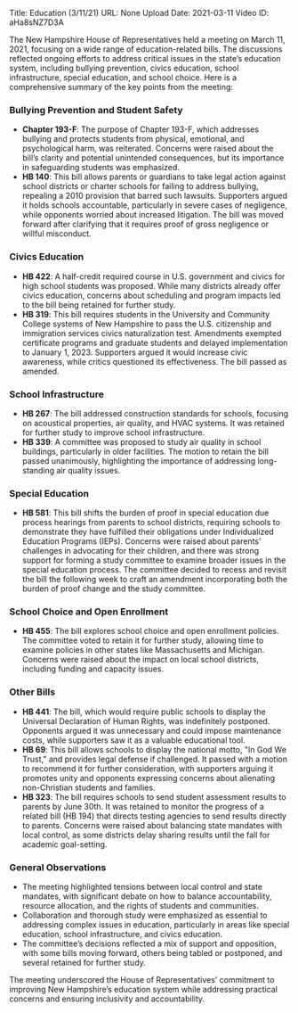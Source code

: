 Title: Education (3/11/21)
URL: None
Upload Date: 2021-03-11
Video ID: aHa8sNZ7D3A

The New Hampshire House of Representatives held a meeting on March 11, 2021, focusing on a wide range of education-related bills. The discussions reflected ongoing efforts to address critical issues in the state’s education system, including bullying prevention, civics education, school infrastructure, special education, and school choice. Here is a comprehensive summary of the key points from the meeting:

### **Bullying Prevention and Student Safety**
- **Chapter 193-F**: The purpose of Chapter 193-F, which addresses bullying and protects students from physical, emotional, and psychological harm, was reiterated. Concerns were raised about the bill’s clarity and potential unintended consequences, but its importance in safeguarding students was emphasized.
- **HB 140**: This bill allows parents or guardians to take legal action against school districts or charter schools for failing to address bullying, repealing a 2010 provision that barred such lawsuits. Supporters argued it holds schools accountable, particularly in severe cases of negligence, while opponents worried about increased litigation. The bill was moved forward after clarifying that it requires proof of gross negligence or willful misconduct.

### **Civics Education**
- **HB 422**: A half-credit required course in U.S. government and civics for high school students was proposed. While many districts already offer civics education, concerns about scheduling and program impacts led to the bill being retained for further study.
- **HB 319**: This bill requires students in the University and Community College systems of New Hampshire to pass the U.S. citizenship and immigration services civics naturalization test. Amendments exempted certificate programs and graduate students and delayed implementation to January 1, 2023. Supporters argued it would increase civic awareness, while critics questioned its effectiveness. The bill passed as amended.

### **School Infrastructure**
- **HB 267**: The bill addressed construction standards for schools, focusing on acoustical properties, air quality, and HVAC systems. It was retained for further study to improve school infrastructure.
- **HB 339**: A committee was proposed to study air quality in school buildings, particularly in older facilities. The motion to retain the bill passed unanimously, highlighting the importance of addressing long-standing air quality issues.

### **Special Education**
- **HB 581**: This bill shifts the burden of proof in special education due process hearings from parents to school districts, requiring schools to demonstrate they have fulfilled their obligations under Individualized Education Programs (IEPs). Concerns were raised about parents’ challenges in advocating for their children, and there was strong support for forming a study committee to examine broader issues in the special education process. The committee decided to recess and revisit the bill the following week to craft an amendment incorporating both the burden of proof change and the study committee.

### **School Choice and Open Enrollment**
- **HB 455**: The bill explores school choice and open enrollment policies. The committee voted to retain it for further study, allowing time to examine policies in other states like Massachusetts and Michigan. Concerns were raised about the impact on local school districts, including funding and capacity issues.

### **Other Bills**
- **HB 441**: The bill, which would require public schools to display the Universal Declaration of Human Rights, was indefinitely postponed. Opponents argued it was unnecessary and could impose maintenance costs, while supporters saw it as a valuable educational tool.
- **HB 69**: This bill allows schools to display the national motto, "In God We Trust," and provides legal defense if challenged. It passed with a motion to recommend it for further consideration, with supporters arguing it promotes unity and opponents expressing concerns about alienating non-Christian students and families.
- **HB 323**: The bill requires schools to send student assessment results to parents by June 30th. It was retained to monitor the progress of a related bill (HB 194) that directs testing agencies to send results directly to parents. Concerns were raised about balancing state mandates with local control, as some districts delay sharing results until the fall for academic goal-setting.

### **General Observations**
- The meeting highlighted tensions between local control and state mandates, with significant debate on how to balance accountability, resource allocation, and the rights of students and communities.
- Collaboration and thorough study were emphasized as essential to addressing complex issues in education, particularly in areas like special education, school infrastructure, and civics education.
- The committee’s decisions reflected a mix of support and opposition, with some bills moving forward, others being tabled or postponed, and several retained for further study.

The meeting underscored the House of Representatives’ commitment to improving New Hampshire’s education system while addressing practical concerns and ensuring inclusivity and accountability.